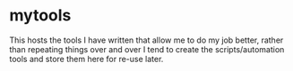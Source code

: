 # mytools
This hosts the tools I have written that allow me to do my job better, rather than repeating things over and over I tend to create the scripts/automation tools and store them here for re-use later.
